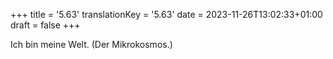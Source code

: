 +++
title = '5.63'
translationKey = '5.63'
date = 2023-11-26T13:02:33+01:00
draft = false
+++

Ich bin meine Welt. (Der Mikrokosmos.)
